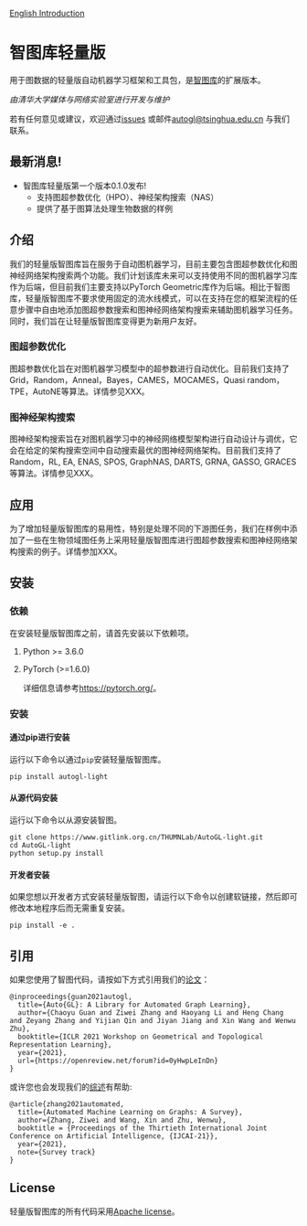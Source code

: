 [English Introduction](README_en.md)

# 智图库轻量版

用于图数据的轻量版自动机器学习框架和工具包，是[智图库](https://www.gitlink.org.cn/THUMNLab/AutoGL)的扩展版本。

*由清华大学媒体与网络实验室进行开发与维护*

若有任何意见或建议，欢迎通过<a href="https://www.gitlink.org.cn/THUMNLab/AutoGL-light/issues">issues</a> 或邮件<a href="mailto:autogl@tsinghua.edu.cn">autogl@tsinghua.edu.cn</a> 与我们联系。


## 最新消息!

- 智图库轻量版第一个版本0.1.0发布! 
  - 支持图超参数优化（HPO）、神经架构搜索（NAS）
  - 提供了基于图算法处理生物数据的样例
	
## 介绍
 
我们的轻量版智图库旨在服务于自动图机器学习，目前主要包含图超参数优化和图神经网络架构搜索两个功能。我们计划该库未来可以支持使用不同的图机器学习库作为后端，但目前我们主要支持以PyTorch Geometric库作为后端。相比于智图库，轻量版智图库不要求使用固定的流水线模式，可以在支持在您的框架流程的任意步骤中自由地添加图超参数搜索和图神经网络架构搜索来辅助图机器学习任务。同时，我们旨在让轻量版智图库变得更为新用户友好。
                                        
### 图超参数优化
                                        
图超参数优化旨在对图机器学习模型中的超参数进行自动优化。目前我们支持了Grid，Random，Anneal，Bayes，CAMES，MOCAMES，Quasi random，TPE，AutoNE等算法。详情参见XXX。                          
                                        
### 图神经架构搜索
                                        
图神经架构搜索旨在对图机器学习中的神经网络模型架构进行自动设计与调优，它会在给定的架构搜索空间中自动搜索最优的图神经网络架构。目前我们支持了Random，RL, EA, ENAS, SPOS, GraphNAS, DARTS, GRNA, GASSO, GRACES等算法。详情参见XXX。
                                        
## 应用
                                       
为了增加轻量版智图库的易用性，特别是处理不同的下游图任务，我们在样例中添加了一些在生物领域图任务上采用轻量版智图库进行图超参数搜索和图神经网络架构搜索的例子。详情参加XXX。

## 安装

### 依赖

在安装轻量版智图库之前，请首先安装以下依赖项。

1. Python >= 3.6.0

2. PyTorch (>=1.6.0)

    详细信息请参考<https://pytorch.org/>。  

### 安装

#### 通过pip进行安装

运行以下命令以通过`pip`安装轻量版智图库。

```
pip install autogl-light
```

#### 从源代码安装
运行以下命令以从源安装智图。
```
git clone https://www.gitlink.org.cn/THUMNLab/AutoGL-light.git
cd AutoGL-light
python setup.py install
```

#### 开发者安装
如果您想以开发者方式安装轻量版智图，请运行以下命令以创建软链接，然后即可修改本地程序后而无需重复安装。
```
pip install -e .
```


## 引用

如果您使用了智图代码，请按如下方式引用我们的[论文](https://openreview.net/forum?id=0yHwpLeInDn)：
```
@inproceedings{guan2021autogl,
  title={Auto{GL}: A Library for Automated Graph Learning},
  author={Chaoyu Guan and Ziwei Zhang and Haoyang Li and Heng Chang and Zeyang Zhang and Yijian Qin and Jiyan Jiang and Xin Wang and Wenwu Zhu},
  booktitle={ICLR 2021 Workshop on Geometrical and Topological Representation Learning},
  year={2021},
  url={https://openreview.net/forum?id=0yHwpLeInDn}
}
```

或许您也会发现我们的[综述](http://arxiv.org/abs/2103.00742)有帮助:
```
@article{zhang2021automated,
  title={Automated Machine Learning on Graphs: A Survey},
  author={Zhang, Ziwei and Wang, Xin and Zhu, Wenwu},
  booktitle = {Proceedings of the Thirtieth International Joint Conference on Artificial Intelligence, {IJCAI-21}},
  year={2021},
  note={Survey track}
}
```

## License
轻量版智图库的所有代码采用[Apache license](LICENSE)。
